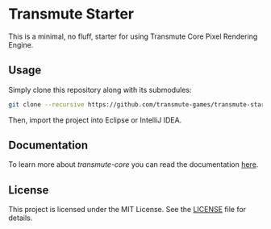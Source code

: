# Transmute Starter

This is a minimal, no fluff, starter for using Transmute Core Pixel Rendering Engine. 

## Usage

Simply clone this repository along with its submodules:

```bash
git clone --recursive https://github.com/transmute-games/transmute-starter my-awesome-game
```

Then, import the project into Eclipse or IntelliJ IDEA. 

## Documentation

To learn more about _transmute-core_ you can read the documentation [here](https://github.com/transmute-games/transmute-core).

## License

This project is licensed under the MIT License. See the [LICENSE](LICENSE) file for details.